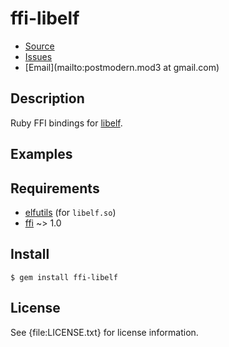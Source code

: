 # ffi-libelf

* [Source](https://github.com/postmodern/ffi-libelf)
* [Issues](https://github.com/postmodern/ffi-libelf/issues)
* [Email](mailto:postmodern.mod3 at gmail.com)

## Description

Ruby FFI bindings for [libelf](http://directory.fsf.org/wiki/Libelf).

## Examples

## Requirements

* [elfutils](https://fedorahosted.org/elfutils/) (for `libelf.so`)
* [ffi](https://github.com/ffi/ffi#readme) ~> 1.0

## Install

    $ gem install ffi-libelf

## License

See {file:LICENSE.txt} for license information.

